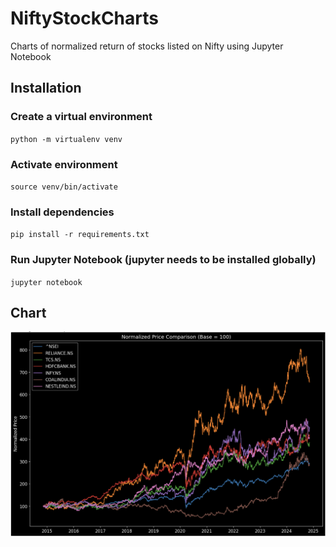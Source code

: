 # NiftyStockCharts
Charts of normalized return of stocks listed on Nifty using Jupyter Notebook

## Installation
### Create a virtual environment

`python -m virtualenv venv`

### Activate environment

`source venv/bin/activate`

### Install dependencies

`pip install -r requirements.txt`

### Run Jupyter Notebook (jupyter needs to be installed globally)

`jupyter notebook`

## Chart 
![Chart Image](/images/StockCharts.png)